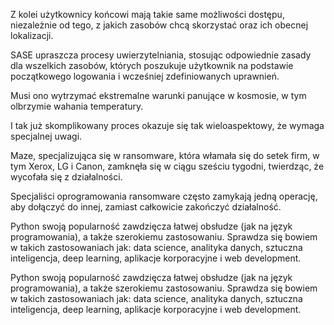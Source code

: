 

Z kolei użytkownicy końcowi mają takie same możliwości dostępu, niezależnie od tego, z jakich zasobów chcą skorzystać oraz ich obecnej lokalizacji.

SASE upraszcza procesy uwierzytelniania, stosując odpowiednie zasady dla wszelkich zasobów, których poszukuje użytkownik na podstawie początkowego logowania i wcześniej zdefiniowanych uprawnień. 

Musi ono wytrzymać ekstremalne warunki panujące w kosmosie, w tym olbrzymie wahania temperatury.

 I tak już skomplikowany proces okazuje się tak wieloaspektowy, że wymaga specjalnej uwagi. 

Maze, specjalizująca się w ransomware, która włamała się do setek firm, w tym Xerox, LG i Canon, zamknęła się w ciągu sześciu tygodni, twierdząc, że wycofała się z działalności.

Specjaliści oprogramowania ransomware często zamykają jedną operację, aby dołączyć do innej, zamiast całkowicie zakończyć działalność.

Python swoją popularność zawdzięcza łatwej obsłudze (jak na język programowania), a także szerokiemu zastosowaniu. Sprawdza się bowiem w takich zastosowaniach jak: data science, analityka danych, sztuczna inteligencja, deep learning, aplikacje korporacyjne i web development.

Python swoją popularność zawdzięcza łatwej obsłudze (jak na język programowania), a także szerokiemu zastosowaniu. Sprawdza się bowiem w takich zastosowaniach jak: data science, analityka danych, sztuczna inteligencja, deep learning, aplikacje korporacyjne i web development.
